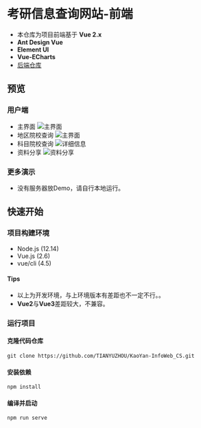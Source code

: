 
# 考研信息查询网站-前端

- 本仓库为项目前端基于 **Vue 2.x**
- **Ant Design Vue**
- **Element UI**
- **Vue-ECharts**
- [后端仓库](https://github.com/TIANYUZHOU/KaoYan-InfoWeb_CS_Backend)

## 预览

### 用户端

- 主界面
![主界面](https://pic.zty.plus/%E6%AF%95%E8%AE%BE%E5%BC%80%E6%BA%90%E5%9B%BE/%E4%B8%BB%E7%95%8C%E9%9D%A2.png)
- 地区院校查询
![主界面](https://pic.zty.plus/%E6%AF%95%E8%AE%BE%E5%BC%80%E6%BA%90%E5%9B%BE/%E5%9C%B0%E5%8C%BA-%E9%99%A2%E6%A0%A1%E6%9F%A5%E8%AF%A2.png)
- 科目院校查询
![详细信息](https://pic.zty.plus/%E6%AF%95%E8%AE%BE%E5%BC%80%E6%BA%90%E5%9B%BE/%E8%AF%A6%E7%BB%86%E4%BF%A1%E6%81%AF.png)
- 资料分享
![资料分享](https://pic.zty.plus/%E6%AF%95%E8%AE%BE%E5%BC%80%E6%BA%90%E5%9B%BE/%E8%B5%84%E6%96%99%E5%88%86%E4%BA%AB.png)

### 更多演示

- 没有服务器放Demo，请自行本地运行。

## 快速开始

### 项目构建环境

- Node.js (12.14)
- Vue.js (2.6)
- vue/cli (4.5)

#### Tips

- 以上为开发环境，与上环境版本有差距也不一定不行。。
- **Vue2**与**Vue3**差距较大，不兼容。

### 运行项目

#### 克隆代码仓库

```shell
git clone https://github.com/TIANYUZHOU/KaoYan-InfoWeb_CS.git
```

#### 安装依赖

```shell
npm install
```

#### 编译并启动

```shell
npm run serve
```

<!-- # gra_design_fronted

## Project setup
```
npm install
```

### Compiles and hot-reloads for development
```
npm run serve
```

### Compiles and minifies for production
```
npm run build
```

### Lints and fixes files
```
npm run lint
```

### Customize configuration
See [Configuration Reference](https://cli.vuejs.org/config/). -->
